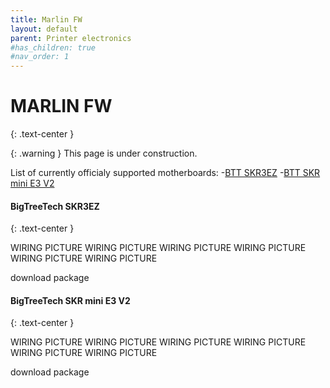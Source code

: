 ```yaml
---
title: Marlin FW
layout: default
parent: Printer electronics
#has_children: true
#nav_order: 1
---
```

# MARLIN FW
{: .text-center }

{: .warning }
This page is under construction.

List of currently officialy supported motherboards:
-[BTT SKR3EZ]
-[BTT SKR mini E3 V2]

#### BigTreeTech SKR3EZ
{: .text-center }

WIRING PICTURE
WIRING PICTURE
WIRING PICTURE
WIRING PICTURE
WIRING PICTURE
WIRING PICTURE

download package

#### BigTreeTech SKR mini E3 V2
{: .text-center }

WIRING PICTURE
WIRING PICTURE
WIRING PICTURE
WIRING PICTURE
WIRING PICTURE
WIRING PICTURE

download package

[BTT SKR3EZ]: https://rh3d.xyz/marlin.html#bigtreetech-skr3ez
[BTT SKR mini E3 V2]: https://rh3d.xyz/marlin.html#bigtreetech-skr-mini-e3-v2
